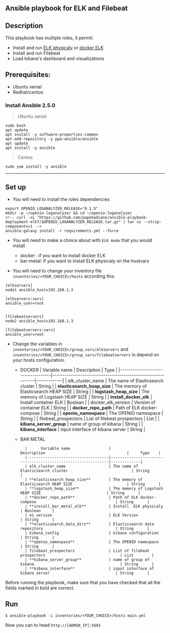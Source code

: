 Ansible playbook for ELK and Filebeat
------
## Description

This playbook has multiple roles, it permit:

* Install and run [ELK physicaly](https://www.elastic.co/elk-stack) or  [docker ELK](https://github.com/papebadiane/docker-elkf)
* Install and run Filebeat
* Load kibana's dashboard and visualizations


## Prerequisites:

- Ubuntu xenial
- Redhat/centos

### Install Ansible 2.5.0

> Ubuntu xenial

```
sudo bash
apt update
apt install -y software-properties-common
apt-add-repository -y ppa:ansible/ansible
apt update
apt install -y ansible

```
> Centos

```
sudo yum install -y ansible
```
--------------------------

##  Set up

* You will need to  install the roles dependencies

```
export OPENIO_LOGANALYZER_RELEASE="0.1.5"
mkdir -p ~/openio-loganalyzer && cd ~/openio-loganalyzer
<!-- curl -sL "https://github.com/papebadiane/ansible-playbook-deployment-elkf/$OPENIO_LOGANALYZER_RELEASE.tar.gz" | tar xz --strip-components=1 -->
ansible-galaxy install -r requirements.yml --force

```
* You will need to make a choice about with `ELK mode` that you would install

  - docker : if you want to install docker ELK
  - bar-metal: if you want to install ELK physicaly on the hostvars


* You will need to change your inventory file `inventories/<YOUR_CHOICE>/hosts` according this:

```
[elkservers]
node1 ansible_host=192.168.1.3

[elkservers:vars]
ansible_user=root


[filebeatservers]
node2 ansible_host=192.168.1.3

[filebeatservers:vars]
ansible_user=root

```


* Change the variables in `inventories/<YOUR_CHOICE>/group_vars/elkservers` and `inventories/<YOUR_CHOICE>/group_vars/filebeatservers` in depend on your hosts configuration.

  - DOCKER
          |      Variable name                 |               Description                                    |     Type    |
          |------------------------------------|--------------------------------------------------------------|-------------|
          | elk_cluster_name                   | The name of Elasticsearch cluster                            | String      |
          | **elasticsearch_heap_size**        | The memory of Elasticsearch HEAP SIZE                        | String      |
          | **logstash_heap_size**             | The memory of Logstash HEAP SIZE                             | String      |
          | **install_docker_elk**             | Install container ELK                                        | Boolean     |
          | docker_elk_version                 | Version of container ELK                                     | String      |
          | **docker_repo_path**               | Path of ELK docker-compose                                   | String      |
          | **openio_namespace**               | The OPENIO namespace                                         | String      |
          | filebeat_prospectors               | List of filebeat prospectors                                 | List        |
          | **kibana_server_group**            | name of group of kibana                                      | String      |
          | **kibana_interface**               | input interface of kibana server                             | String      |



  - BAR METAL

          |      Variable name                 |               Description                                    |     Type    |
          |------------------------------------|--------------------------------------------------------------|-------------|
          | elk_cluster_name                   | The name of Elasticsearch cluster                            | String      |
          | **elasticsearch_heap_size**        | The memory of Elasticsearch HEAP SIZE                        | String      |
          | **logstash_heap_size**             | The memory of Logstash HEAP SIZE                             | String      |
          | **docker_repo_path**               | Path of ELK docker-compose                                   | String      |
          | **install_bar_metal_elk**          | Install  ELK physicaly                                       | Boolean     |
          | es_version                         | ELK Version                                                  | String      |
          | **elasticsearch_data_dirs**        | Elasticsearch data repository                                | String      |
          | kibana_config                      | kibana configuration                                         | String      |
          | **openio_namespace**               | The OPENIO namespace                                         | String      |
          | filebeat_prospectors               | List of filebeat prospectors                                 | List        |
          | **kibana_server_group**            | name of group of kibana                                      | String      |
          | **kibana_interface**               | input interface of kibana server                             | String      |

Before running the playbook, make sure that you have checked that all the fields marked in bold are correct.
## Run

```
$ ansible-playbook -i inventories/<YOUR_CHOICE>/hosts main.yml

```

Now you can to head `http://[ADMIN_IP]:5601`
